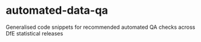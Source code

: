 # automated-data-qa
Generalised code snippets for recommended automated QA checks across DfE statistical releases
